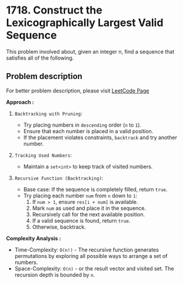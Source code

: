 # 1718. Construct the Lexicographically Largest Valid Sequence

This problem involved about, given an integer n, find a sequence that satisfies all of the following.

## Problem description

For better problem description, please visit [LeetCode Page](https://leetcode.com/problems/construct-the-lexicographically-largest-valid-sequence/description)

**Approach :**<br/>

1. `Backtracking with Pruning`:

    - Try placing numbers in `descending` order (`n` to `1`).
    - Ensure that each number is placed in a valid position.
    - If the placement violates constraints, `backtrack` and try another number.

2. `Tracking Used Numbers`:

    - Maintain a `set<int>` to keep track of visited numbers.

3. `Recursive Function (Backtracking)`:
    - Base case: If the sequence is completely filled, return `true`.
    - Try placing each number `num` from `n` down to `1`:
        1. If `num > 1`, ensure `res[i + num]` is available.
        2. Mark `num` as used and place it in the sequence.
        3. Recursively call for the next available position.
        4. If a valid sequence is found, return `true`.
        5. Otherwise, backtrack.

**Complexity Analysis :**<br/>

-   Time-Complexity: `O(n!)` - The recursive function generates permutations by exploring all possible ways to arrange a set of numbers.
-   Space-Complexity: `O(n)` - or the result vector and visited set. The recursion depth is bounded by `n`.
